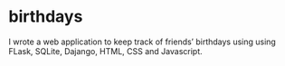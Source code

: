 # birthdays
 I wrote a web application to keep track of friends’ birthdays using using FLask, SQLite, Dajango, HTML, CSS and Javascript.
